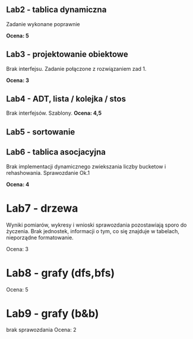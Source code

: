 ## Lab2 - tablica dynamiczna

Zadanie wykonane poprawnie

**Ocena: 5**


## Lab3 - projektowanie obiektowe

Brak interfejsu. Zadanie połączone z rozwiązaniem zad 1.

**Ocena: 3**

## Lab4 - ADT, lista / kolejka / stos

Brak interfejsów.
Szablony.
**Ocena: 4,5**

## Lab5 - sortowanie

## Lab6 - tablica asocjacyjna

Brak implementacji dynamicznego zwiekszania liczby bucketow i rehashowania.
Sprawozdanie Ok.1

**Ocena: 4**

# Lab7 - drzewa

Wyniki pomiarów, wykresy i wnioski sprawozdania pozostawiają sporo do życzenia.
Brak jednostek, informacji o tym, co się znajduje w tabelach, nieporządne formatowanie.

Ocena: 3

# Lab8 - grafy (dfs,bfs)

Ocena: 5

# Lab9 - grafy (b&b)
brak sprawozdania
 Ocena: 2
